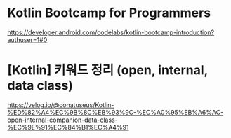 # Kotlin Bootcamp for Programmers
https://developer.android.com/codelabs/kotlin-bootcamp-introduction?authuser=1#0

# [Kotlin] 키워드 정리 (open, internal, data class)
https://velog.io/@conatuseus/Kotlin-%ED%82%A4%EC%9B%8C%EB%93%9C-%EC%A0%95%EB%A6%AC-open-internal-companion-data-class-%EC%9E%91%EC%84%B1%EC%A4%91
